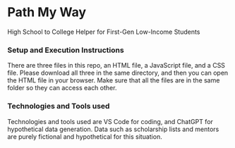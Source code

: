 # Path My Way
High School to College Helper for First-Gen Low-Income Students

### Setup and Execution Instructions
There are three files in this repo, an HTML file, a JavaScript file, and a CSS file. Please download all three in the same directory, and then you can open the HTML file in your browser. Make sure that all the files are in the same folder so they can access each other. 

### Technologies and Tools used
Technologies and tools used are VS Code for coding, and ChatGPT for hypothetical data generation. Data such as scholarship lists and mentors are purely fictional and hypothetical for this situation. 
